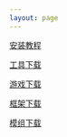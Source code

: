 ```yaml
---
layout: page
---
```


<div class="home-page-content">
  <a href="/s/bili">安装教程</a>
  
  <a href="http://d.mt2.cn/">工具下载</a>

  <a href="https://www.123pan.com/s/IC8lVv-XXNAv">游戏下载</a>

  <a href="https://www.123pan.com/s/IC8lVv-nXNAv">框架下载</a>

  <a href="https://www.123pan.com/s/IC8lVv-MlNAv">模组下载</a>
</div>